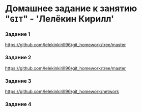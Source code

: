 # Домашнее задание к занятию "`GIT`" - 'Лелёкин Кирилл'



### Задание 1

https://github.com/lelekinkirill96/git_homework/tree/master


### Задание 2

https://github.com/lelekinkirill96/git_homework/tree/master

### Задание 3

https://github.com/lelekinkirill96/git_homework/network


### Задание 4


